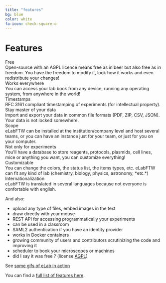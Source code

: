 ```yaml
---
title: "features"
bg: blue
color: white
fa-icon: check-square-o
---
```


# Features

<div class='row display-flex'>

<div class='col-md-3 col-xs-12 col-sm-4 col-lg-3'>
<div class='feature-title'>Free</div>
Open-source with an AGPL licence means free as in beer but also free as in freedom. You have the freedom to modify it, look how it works and even redistribute your changes!
</div>

<div class='col-md-3 col-xs-12 col-sm-4 col-lg-3'>
<div class='feature-title'>Works everywhere</div>
You can access your lab book from any device, running any operating system, from anywhere in the world!
</div>

<div class='col-md-3 col-xs-12 col-sm-4 col-lg-3'>
<div class='feature-title'>Timestamps</div>
RFC 3161 compliant timestamping of experiments (for intellectual property).
</div>

<div class='col-md-3 col-xs-12 col-sm-4 col-lg-3'>
<div class='feature-title'>Stay master of your data</div>
Import and export your data in common file formats (PDF, ZIP, CSV, JSON). Your data is not locked somewhere.
</div>

<div class='col-md-3 col-xs-12 col-sm-4 col-lg-3'>
<div class='feature-title'>Scope</div>
eLabFTW can be installed at the institution/company level and host several teams, or you can have an instance just for your team, or just for you on your computer.
</div>

<div class='col-md-3 col-xs-12 col-sm-4 col-lg-3'>
<div class='feature-title'>Not only for experiments</div>
You'll have a database to store reagents, protocols, plasmids, cell lines, mice or anything you want, you can customize everything!
</div>

<div class='col-md-3 col-xs-12 col-sm-4 col-lg-3'>
<div class='feature-title'>Customizable</div>
You can change the colors, the status list, the items types, etc. eLabFTW can fit any kind of lab (chemistry, biology, physics, astronomy, *etc.*)
</div>

<div class='col-md-3 col-xs-12 col-sm-4 col-lg-3'>
<div class='feature-title'>Internationalization</div>
eLabFTW is translated in several languages because not everyone is confortable with english.
</div>

</div>


And also:

- upload any type of files, embed images in the text
- draw directly with your mouse
- REST API for accessing programmatically your experiments
- can be used in a classroom
- SAML2 authentication if you have an identity provider
- works in Docker containers
- growing community of users and contributors scrutinizing the code and improving it
- scheduler to book your microscopes or machines
- did I say it was free ? (license [AGPL](https://www.gnu.org/licenses/agpl-3.0.en.html))

See [some gifs of eLab in action](http://imgur.com/gallery/V67U1)

You can find a [full list of features here](https://elabftw.readthedocs.io/en/latest/features.html).
